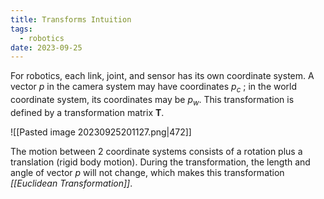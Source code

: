 ```yaml
---
title: Transforms Intuition
tags:
  - robotics
date: 2023-09-25
---
```

For robotics, each link, joint, and sensor has its own coordinate system. A vector $p$ in the camera system may have coordinates $p_{c}$ ; in the world coordinate system, its coordinates may be $p_{w}$. This transformation is defined by a transformation matrix $\mathbf{T}$.

![[Pasted image 20230925201127.png|472]]

The motion between 2 coordinate systems consists of a rotation plus a translation (rigid body motion). During the transformation, the length and angle of vector $p$ will not change, which makes this transformation *[[Euclidean Transformation]]*.